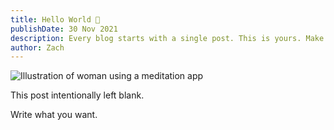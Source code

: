 ```yaml
---
title: Hello World 👋
publishDate: 30 Nov 2021
description: Every blog starts with a single post. This is yours. Make it great.
author: Zach
---
```


![Illustration of woman using a meditation app](/assets/blog/casual-life-3d-meditation-crystal.webp)

This post intentionally left blank.

Write what you want.
